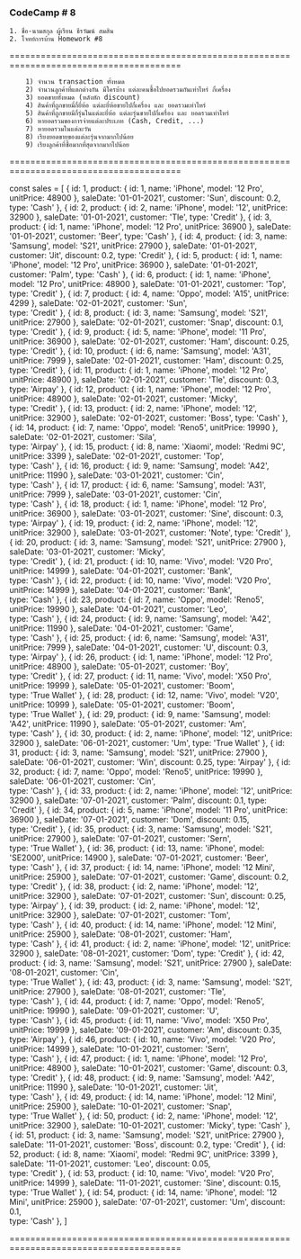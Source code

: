 ### CodeCamp # 8
    1. ชื่อ-นามสกุล ผู้เรียน ธีรวัฒน์ สมสิน
    2. โจทย์การบ้าน Homework #8
    
=======================================================================================

        1) จำนวน transaction ทั้งหมด
        2) จำนวนลูกค้าที่แตกต่างกัน มีใครบ้าง แต่ละคนซื้อไปยอดรวมกันเท่าไหร่ กี่เครื่อง
        3) ยอดขายทั้งหมด (หลังหัก discount)
        4) สินค้าที่ถูกขายมี่กี่ยี่ห้อ แต่ละยี่ห้อขายไปกี่เครื่อง และ ยอดรวมเท่าไหร่
        5) สินค้าที่ถูกขายมีกี่รุ่นในแต่ละยี่ห้อ แต่ละรุ่นขายไปกี่เครื่อง และ ยอดรวมเท่าไหร่
        6) หายอดรวมของการจ่ายแต่ละประเภท (Cash, Credit, ...)
        7) หายอดรวมในแต่ละวัน
        8) เรียงยอดขายของแต่ละรุ่นจากมากไปน้อย
        9) เรียงลูกค้าที่ซื้อมากที่สุดจากมากไปน้อย

=======================================================================================        

const sales = [
  {
    id: 1,
    product: {
      id: 1,
      name: 'iPhone',
      model: '12 Pro',
      unitPrice: 48900
    },
    saleDate: '01-01-2021',
    customer: 'Sun',
    discount: 0.2,
    type: 'Cash'
  },
  {
    id: 2,
    product: {
      id: 2,
      name: 'iPhone',
      model: '12',
      unitPrice: 32900
    },
    saleDate: '01-01-2021',
    customer: 'Tle',
    type: 'Credit'
  },
  {
    id: 3,
    product: {
      id: 1,
      name: 'iPhone',
      model: '12 Pro',
      unitPrice: 36900
    },
    saleDate: '01-01-2021',
    customer: 'Beer',
    type: 'Cash'
  },
  {
    id: 4,
    product: {
      id: 3,
      name: 'Samsung',
      model: 'S21',
      unitPrice: 27900
    },
    saleDate: '01-01-2021',
    customer: 'Jit',
    discount: 0.2,
    type: 'Credit'
  },
  {
    id: 5,
    product: {
      id: 1,
      name: 'iPhone',
      model: '12 Pro',
      unitPrice: 36900
    },
    saleDate: '01-01-2021',
    customer: 'Palm',
    type: 'Cash'
  },
  {
    id: 6,
    product: {
      id: 1,
      name: 'iPhone',
      model: '12 Pro',
      unitPrice: 48900
    },
    saleDate: '01-01-2021',
    customer: 'Top',    
    type: 'Credit'
  },
  {
    id: 7,
    product: {
      id: 4,
      name: 'Oppo',
      model: 'A15',
      unitPrice: 4299
    },
    saleDate: '02-01-2021',
    customer: 'Sun',    
    type: 'Credit'
  },
  {
    id: 8,
    product: {
      id: 3,
      name: 'Samsung',
      model: 'S21',
      unitPrice: 27900
    },
    saleDate: '02-01-2021',
    customer: 'Snap',
    discount: 0.1,
    type: 'Credit'
  },
  {
    id: 9,
    product: {
      id: 5,
      name: 'iPhone',
      model: '11 Pro',
      unitPrice: 36900
    },
    saleDate: '02-01-2021',
    customer: 'Ham',
    discount: 0.25,   
    type: 'Credit'
  },
  {
    id: 10,
    product: {
      id: 6,
      name: 'Samsung',
      model: 'A31',
      unitPrice: 7999
    },
    saleDate: '02-01-2021',
    customer: 'Ham',
    discount: 0.25,   
    type: 'Credit'
  },
  {
    id: 11,
    product: {
      id: 1,
      name: 'iPhone',
      model: '12 Pro',
      unitPrice: 48900
    },
    saleDate: '02-01-2021',
    customer: 'Tle',
    discount: 0.3,
    type: 'Airpay'
  },
  {
    id: 12,
    product: {
      id: 1,
      name: 'iPhone',
      model: '12 Pro',
      unitPrice: 48900
    },
    saleDate: '02-01-2021',
    customer: 'Micky',    
    type: 'Credit'
  },
  {
    id: 13,
    product: {
      id: 2,
      name: 'iPhone',
      model: '12',
      unitPrice: 32900
    },
    saleDate: '02-01-2021',
    customer: 'Boss',
    type: 'Cash'
  },
  {
    id: 14,
    product: {
      id: 7,
      name: 'Oppo',
      model: 'Reno5',
      unitPrice: 19990
    },
    saleDate: '02-01-2021',
    customer: 'Sila',       
    type: 'Airpay'
  },
  {
    id: 15,
    product: {
      id: 8,
      name: 'Xiaomi',
      model: 'Redmi 9C',
      unitPrice: 3399
    },
    saleDate: '02-01-2021',
    customer: 'Top',       
    type: 'Cash'
  },
  {
    id: 16,
    product: {
      id: 9,
      name: 'Samsung',
      model: 'A42',
      unitPrice: 11990
    },
    saleDate: '03-01-2021',
    customer: 'Cin',       
    type: 'Cash'
  },
  {
    id: 17,
    product: {
      id: 6,
      name: 'Samsung',
      model: 'A31',
      unitPrice: 7999
    },
    saleDate: '03-01-2021',
    customer: 'Cin',       
    type: 'Cash'
  },
  {
    id: 18,
    product: {
      id: 1,
      name: 'iPhone',
      model: '12 Pro',
      unitPrice: 36900
    },
    saleDate: '03-01-2021',
    customer: 'Sine',
    discount: 0.3,
    type: 'Airpay'
  },
  {
    id: 19,
    product: {
      id: 2,
      name: 'iPhone',
      model: '12',
      unitPrice: 32900
    },
    saleDate: '03-01-2021',
    customer: 'Note',
    type: 'Credit'
  },
  {
    id: 20,
    product: {
      id: 3,
      name: 'Samsung',
      model: 'S21',
      unitPrice: 27900
    },
    saleDate: '03-01-2021',
    customer: 'Micky',    
    type: 'Credit'
  },
  {
    id: 21,
    product: {
      id: 10,
      name: 'Vivo',
      model: 'V20 Pro',
      unitPrice: 14999
    },
    saleDate: '04-01-2021',
    customer: 'Bank',       
    type: 'Cash'
  },
  {
    id: 22,
    product: {
      id: 10,
      name: 'Vivo',
      model: 'V20 Pro',
      unitPrice: 14999
    },
    saleDate: '04-01-2021',
    customer: 'Bank',       
    type: 'Cash'
  },
  {
    id: 23,
    product: {
      id: 7,
      name: 'Oppo',
      model: 'Reno5',
      unitPrice: 19990
    },
    saleDate: '04-01-2021',
    customer: 'Leo',       
    type: 'Cash'
  },
  {
    id: 24,
    product: {
      id: 9,
      name: 'Samsung',
      model: 'A42',
      unitPrice: 11990
    },
    saleDate: '04-01-2021',
    customer: 'Game',       
    type: 'Cash'
  },
  {
    id: 25,
    product: {
      id: 6,
      name: 'Samsung',
      model: 'A31',
      unitPrice: 7999
    },
    saleDate: '04-01-2021',
    customer: 'U',
    discount: 0.3,   
    type: 'Airpay'
  },
  {
    id: 26,
    product: {
      id: 1,
      name: 'iPhone',
      model: '12 Pro',
      unitPrice: 48900
    },
    saleDate: '05-01-2021',
    customer: 'Boy',    
    type: 'Credit'
  },
  {
    id: 27,
    product: {
      id: 11,
      name: 'Vivo',
      model: 'X50 Pro',
      unitPrice: 19999
    },
    saleDate: '05-01-2021',
    customer: 'Boom',       
    type: 'True Wallet'
  },
  {
    id: 28,
    product: {
      id: 12,
      name: 'Vivo',
      model: 'V20',
      unitPrice: 10999
    },
    saleDate: '05-01-2021',
    customer: 'Boom',       
    type: 'True Wallet'
  },
  {
    id: 29,
    product: {
      id: 9,
      name: 'Samsung',
      model: 'A42',
      unitPrice: 11990
    },
    saleDate: '05-01-2021',
    customer: 'Am',       
    type: 'Cash'
  },
  {
    id: 30,
    product: {
      id: 2,
      name: 'iPhone',
      model: '12',
      unitPrice: 32900
    },
    saleDate: '06-01-2021',
    customer: 'Um',
    type: 'True Wallet'
  },
  {
    id: 31,
    product: {
      id: 3,
      name: 'Samsung',
      model: 'S21',
      unitPrice: 27900
    },
    saleDate: '06-01-2021',
    customer: 'Win',
    discount: 0.25, 
    type: 'Airpay'
  },
  {
    id: 32,
    product: {
      id: 7,
      name: 'Oppo',
      model: 'Reno5',
      unitPrice: 19990
    },
    saleDate: '06-01-2021',
    customer: 'Cin',       
    type: 'Cash'
  },
  {
    id: 33,
    product: {
      id: 2,
      name: 'iPhone',
      model: '12',
      unitPrice: 32900
    },
    saleDate: '07-01-2021',
    customer: 'Palm',
    discount: 0.1,
    type: 'Credit'
  },
  {
    id: 34,
    product: {
      id: 5,
      name: 'iPhone',
      model: '11 Pro',
      unitPrice: 36900
    },
    saleDate: '07-01-2021',
    customer: 'Dom',
    discount: 0.15,   
    type: 'Credit'
  },
  {
    id: 35,
    product: {
      id: 3,
      name: 'Samsung',
      model: 'S21',
      unitPrice: 27900
    },
    saleDate: '07-01-2021',
    customer: 'Sern',    
    type: 'True Wallet'
  },
  {
    id: 36,
    product: {
      id: 13,
      name: 'iPhone',
      model: 'SE2000',
      unitPrice: 14900
    },
    saleDate: '07-01-2021',
    customer: 'Beer',       
    type: 'Cash'
  },
  {
    id: 37,
    product: {
      id: 14,
      name: 'iPhone',
      model: '12 Mini',
      unitPrice: 25900
    },
    saleDate: '07-01-2021',
    customer: 'Game',
    discount: 0.2,      
    type: 'Credit'
  },
  {
    id: 38,
    product: {
      id: 2,
      name: 'iPhone',
      model: '12',
      unitPrice: 32900
    },
    saleDate: '07-01-2021',
    customer: 'Sun',
    discount: 0.25,
    type: 'Airpay'
  },
  {
    id: 39,
    product: {
      id: 2,
      name: 'iPhone',
      model: '12',
      unitPrice: 32900
    },
    saleDate: '07-01-2021',
    customer: 'Tom',    
    type: 'Cash'
  },
  {
    id: 40,
    product: {
      id: 14,
      name: 'iPhone',
      model: '12 Mini',
      unitPrice: 25900
    },
    saleDate: '08-01-2021',
    customer: 'Ham',         
    type: 'Cash'
  },
  {
    id: 41,
    product: {
      id: 2,
      name: 'iPhone',
      model: '12',
      unitPrice: 32900
    },
    saleDate: '08-01-2021',
    customer: 'Dom',
    type: 'Credit'
  },
  {
    id: 42,
    product: {
      id: 3,
      name: 'Samsung',
      model: 'S21',
      unitPrice: 27900
    },
    saleDate: '08-01-2021',
    customer: 'Cin',    
    type: 'True Wallet'
  },
  {
    id: 43,
    product: {
      id: 3,
      name: 'Samsung',
      model: 'S21',
      unitPrice: 27900
    },
    saleDate: '08-01-2021',
    customer: 'Tle',    
    type: 'Cash'
  },
  {
    id: 44,
    product: {
      id: 7,
      name: 'Oppo',
      model: 'Reno5',
      unitPrice: 19990
    },
    saleDate: '09-01-2021',
    customer: 'U',       
    type: 'Cash'
  },
  {
    id: 45,
    product: {
      id: 11,
      name: 'Vivo',
      model: 'X50 Pro',
      unitPrice: 19999
    },
    saleDate: '09-01-2021',
    customer: 'Am',
    discount: 0.35,    
    type: 'Airpay'
  },
  {
    id: 46,
    product: {
      id: 10,
      name: 'Vivo',
      model: 'V20 Pro',
      unitPrice: 14999
    },
    saleDate: '10-01-2021',
    customer: 'Sern',       
    type: 'Cash'
  },
  {
    id: 47,
    product: {
      id: 1,
      name: 'iPhone',
      model: '12 Pro',
      unitPrice: 48900
    },
    saleDate: '10-01-2021',
    customer: 'Game',
    discount: 0.3,
    type: 'Credit'
  },
  {
    id: 48,
    product: {
      id: 9,
      name: 'Samsung',
      model: 'A42',
      unitPrice: 11990
    },
    saleDate: '10-01-2021',
    customer: 'Jit',       
    type: 'Cash'
  },
  {
    id: 49,
    product: {
      id: 14,
      name: 'iPhone',
      model: '12 Mini',
      unitPrice: 25900
    },
    saleDate: '10-01-2021',
    customer: 'Snap',         
    type: 'True Wallet'
  },
  {
    id: 50,
    product: {
      id: 2,
      name: 'iPhone',
      model: '12',
      unitPrice: 32900
    },
    saleDate: '10-01-2021',
    customer: 'Micky',
    type: 'Cash'
  },
  {
    id: 51,
    product: {
      id: 3,
      name: 'Samsung',
      model: 'S21',
      unitPrice: 27900
    },
    saleDate: '11-01-2021',
    customer: 'Boss',
    discount: 0.2,
    type: 'Credit'
  },
  {
    id: 52,
    product: {
      id: 8,
      name: 'Xiaomi',
      model: 'Redmi 9C',
      unitPrice: 3399
    },
    saleDate: '11-01-2021',
    customer: 'Leo',
    discount: 0.05,      
    type: 'Credit'
  },
  {
    id: 53,
    product: {
      id: 10,
      name: 'Vivo',
      model: 'V20 Pro',
      unitPrice: 14999
    },
    saleDate: '11-01-2021',
    customer: 'Sine',
    discount: 0.15,
    type: 'True Wallet'
  },
  {
    id: 54,
    product: {
      id: 14,
      name: 'iPhone',
      model: '12 Mini',
      unitPrice: 25900
    },
    saleDate: '07-01-2021',
    customer: 'Um',
    discount: 0.1,      
    type: 'Cash'
  },
]


=======================================================================================    

